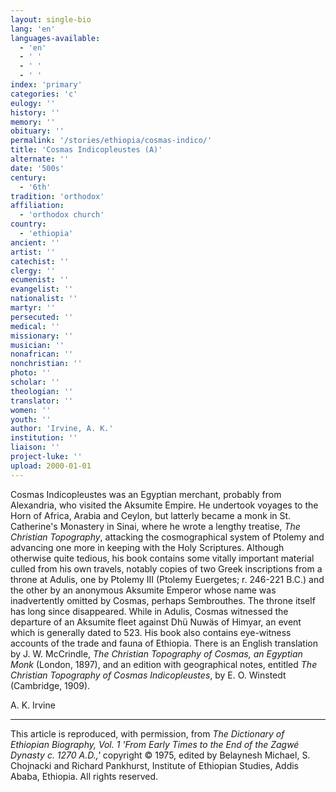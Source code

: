 ```yaml
---
layout: single-bio
lang: 'en'
languages-available:
  - 'en'
  - ' '
  - ' '
  - ' '
index: 'primary'
categories: 'c'
eulogy: ''
history: ''
memory: ''
obituary: ''
permalink: '/stories/ethiopia/cosmas-indico/'
title: 'Cosmas Indicopleustes (A)'
alternate: ''
date: '500s'
century:
  - '6th'
tradition: 'orthodox'
affiliation:
  - 'orthodox church'
country:
  - 'ethiopia'
ancient: ''
artist: ''
catechist: ''
clergy: ''
ecumenist: ''
evangelist: ''
nationalist: ''
martyr: ''
persecuted: ''
medical: ''
missionary: ''
musician: ''
nonafrican: ''
nonchristian: ''
photo: ''
scholar: ''
theologian: ''
translator: ''
women: ''
youth: ''
author: 'Irvine, A. K.'
institution: ''
liaison: ''
project-luke: ''
upload: 2000-01-01
---
```



Cosmas Indicopleustes was an Egyptian merchant, probably from Alexandria, who visited the Aksumite Empire. He undertook voyages to the Horn of Africa, Arabia and Ceylon, but latterly became a monk in St. Catherine's Monastery in Sinai, where he wrote a lengthy treatise, *The Christian Topography*, attacking the cosmographical system of Ptolemy and advancing one more in keeping with the Holy Scriptures. Although otherwise quite tedious, his book contains some vitally important material culled from his own travels, notably copies of two Greek inscriptions from a throne at Adulis, one by Ptolemy III (Ptolemy Euergetes; r. 246-221 B.C.) and the other by an anonymous Aksumite Emperor whose name was inadvertently omitted by Cosmas, perhaps Sembrouthes. The throne itself has long since disappeared. While in Adulis, Cosmas witnessed the departure of an Aksumite fleet against Dhü Nuwäs of Himyar, an event which is generally dated to 523. His book also contains eye-witness accounts of the trade and fauna of Ethiopia. There is an English translation by J. W. McCrindle, *The Christian Topography of Cosmas, an Egyptian Monk* (London, 1897), and an edition with geographical notes, entitled *The Christian Topography of Cosmas Indicopleustes*, by E. O. Winstedt (Cambridge, 1909).

A. K. Irvine

---

This article is reproduced, with permission, from *The Dictionary of Ethiopian Biography, Vol. 1 'From Early Times to the End of the Zagwé Dynasty c. 1270 A.D.,'* copyright &copy; 1975, edited by Belaynesh Michael, S. Chojnacki and Richard Pankhurst, Institute of Ethiopian Studies, Addis Ababa, Ethiopia.  All rights reserved.
